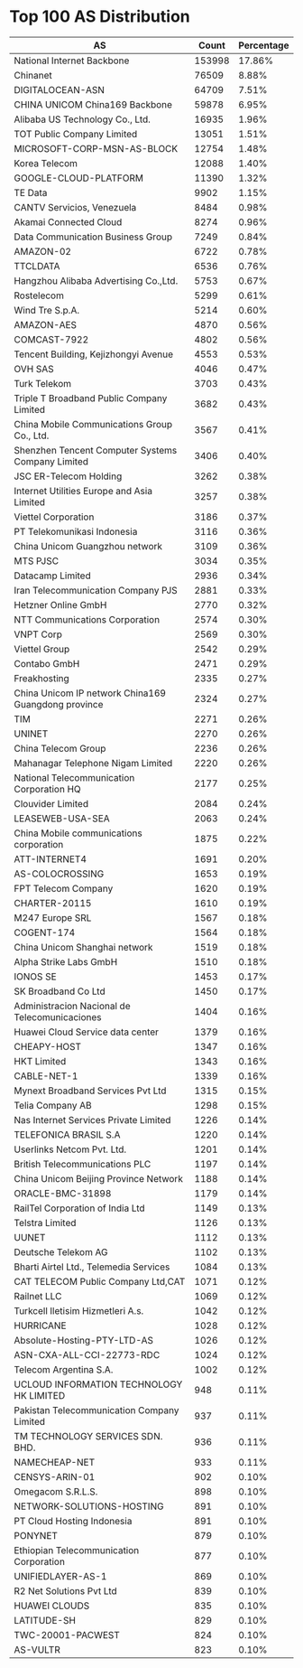 # Top 100 AS Distribution
| AS | Count | Percentage |
|----|----|----|
| National Internet Backbone | 153998 | 17.86% |
| Chinanet | 76509 | 8.88% |
| DIGITALOCEAN-ASN | 64709 | 7.51% |
| CHINA UNICOM China169 Backbone | 59878 | 6.95% |
| Alibaba US Technology Co., Ltd. | 16935 | 1.96% |
| TOT Public Company Limited | 13051 | 1.51% |
| MICROSOFT-CORP-MSN-AS-BLOCK | 12754 | 1.48% |
| Korea Telecom | 12088 | 1.40% |
| GOOGLE-CLOUD-PLATFORM | 11390 | 1.32% |
| TE Data | 9902 | 1.15% |
| CANTV Servicios, Venezuela | 8484 | 0.98% |
| Akamai Connected Cloud | 8274 | 0.96% |
| Data Communication Business Group | 7249 | 0.84% |
| AMAZON-02 | 6722 | 0.78% |
| TTCLDATA | 6536 | 0.76% |
| Hangzhou Alibaba Advertising Co.,Ltd. | 5753 | 0.67% |
| Rostelecom | 5299 | 0.61% |
| Wind Tre S.p.A. | 5214 | 0.60% |
| AMAZON-AES | 4870 | 0.56% |
| COMCAST-7922 | 4802 | 0.56% |
| Tencent Building, Kejizhongyi Avenue | 4553 | 0.53% |
| OVH SAS | 4046 | 0.47% |
| Turk Telekom | 3703 | 0.43% |
| Triple T Broadband Public Company Limited | 3682 | 0.43% |
| China Mobile Communications Group Co., Ltd. | 3567 | 0.41% |
| Shenzhen Tencent Computer Systems Company Limited | 3406 | 0.40% |
| JSC ER-Telecom Holding | 3262 | 0.38% |
| Internet Utilities Europe and Asia Limited | 3257 | 0.38% |
| Viettel Corporation | 3186 | 0.37% |
| PT Telekomunikasi Indonesia | 3116 | 0.36% |
| China Unicom Guangzhou network | 3109 | 0.36% |
| MTS PJSC | 3034 | 0.35% |
| Datacamp Limited | 2936 | 0.34% |
| Iran Telecommunication Company PJS | 2881 | 0.33% |
| Hetzner Online GmbH | 2770 | 0.32% |
| NTT Communications Corporation | 2574 | 0.30% |
| VNPT Corp | 2569 | 0.30% |
| Viettel Group | 2542 | 0.29% |
| Contabo GmbH | 2471 | 0.29% |
| Freakhosting | 2335 | 0.27% |
| China Unicom IP network China169 Guangdong province | 2324 | 0.27% |
| TIM | 2271 | 0.26% |
| UNINET | 2270 | 0.26% |
| China Telecom Group | 2236 | 0.26% |
| Mahanagar Telephone Nigam Limited | 2220 | 0.26% |
| National Telecommunication Corporation HQ | 2177 | 0.25% |
| Clouvider Limited | 2084 | 0.24% |
| LEASEWEB-USA-SEA | 2063 | 0.24% |
| China Mobile communications corporation | 1875 | 0.22% |
| ATT-INTERNET4 | 1691 | 0.20% |
| AS-COLOCROSSING | 1653 | 0.19% |
| FPT Telecom Company | 1620 | 0.19% |
| CHARTER-20115 | 1610 | 0.19% |
| M247 Europe SRL | 1567 | 0.18% |
| COGENT-174 | 1564 | 0.18% |
| China Unicom Shanghai network | 1519 | 0.18% |
| Alpha Strike Labs GmbH | 1510 | 0.18% |
| IONOS SE | 1453 | 0.17% |
| SK Broadband Co Ltd | 1450 | 0.17% |
| Administracion Nacional de Telecomunicaciones | 1404 | 0.16% |
| Huawei Cloud Service data center | 1379 | 0.16% |
| CHEAPY-HOST | 1347 | 0.16% |
| HKT Limited | 1343 | 0.16% |
| CABLE-NET-1 | 1339 | 0.16% |
| Mynext Broadband Services Pvt Ltd | 1315 | 0.15% |
| Telia Company AB | 1298 | 0.15% |
| Nas Internet Services Private Limited | 1226 | 0.14% |
| TELEFONICA BRASIL S.A | 1220 | 0.14% |
| Userlinks Netcom Pvt. Ltd. | 1201 | 0.14% |
| British Telecommunications PLC | 1197 | 0.14% |
| China Unicom Beijing Province Network | 1188 | 0.14% |
| ORACLE-BMC-31898 | 1179 | 0.14% |
| RailTel Corporation of India Ltd | 1149 | 0.13% |
| Telstra Limited | 1126 | 0.13% |
| UUNET | 1112 | 0.13% |
| Deutsche Telekom AG | 1102 | 0.13% |
| Bharti Airtel Ltd., Telemedia Services | 1084 | 0.13% |
| CAT TELECOM Public Company Ltd,CAT | 1071 | 0.12% |
| Railnet LLC | 1069 | 0.12% |
| Turkcell Iletisim Hizmetleri A.s. | 1042 | 0.12% |
| HURRICANE | 1028 | 0.12% |
| Absolute-Hosting-PTY-LTD-AS | 1026 | 0.12% |
| ASN-CXA-ALL-CCI-22773-RDC | 1024 | 0.12% |
| Telecom Argentina S.A. | 1002 | 0.12% |
| UCLOUD INFORMATION TECHNOLOGY HK LIMITED | 948 | 0.11% |
| Pakistan Telecommunication Company Limited | 937 | 0.11% |
| TM TECHNOLOGY SERVICES SDN. BHD. | 936 | 0.11% |
| NAMECHEAP-NET | 933 | 0.11% |
| CENSYS-ARIN-01 | 902 | 0.10% |
| Omegacom S.R.L.S. | 898 | 0.10% |
| NETWORK-SOLUTIONS-HOSTING | 891 | 0.10% |
| PT Cloud Hosting Indonesia | 891 | 0.10% |
| PONYNET | 879 | 0.10% |
| Ethiopian Telecommunication Corporation | 877 | 0.10% |
| UNIFIEDLAYER-AS-1 | 869 | 0.10% |
| R2 Net Solutions Pvt Ltd | 839 | 0.10% |
| HUAWEI CLOUDS | 835 | 0.10% |
| LATITUDE-SH | 829 | 0.10% |
| TWC-20001-PACWEST | 824 | 0.10% |
| AS-VULTR | 823 | 0.10% |
